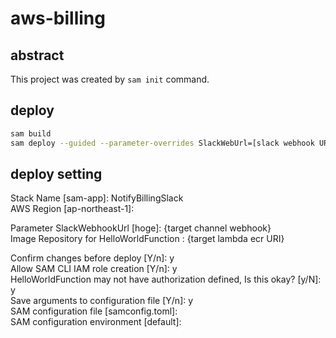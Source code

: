 # aws-billing

## abstract
This project was created by `sam init` command.


## deploy

```bash
sam build
sam deploy --guided --parameter-overrides SlackWebUrl=[slack webhook URL]
```


## deploy setting

Stack Name [sam-app]: NotifyBillingSlack      
AWS Region [ap-northeast-1]: 

Parameter SlackWebhookUrl [hoge]: {target channel webhook}<br>
Image Repository for HelloWorldFunction : {target lambda ecr URI}<br>

Confirm changes before deploy [Y/n]: y<br>
Allow SAM CLI IAM role creation [Y/n]: y<br>
HelloWorldFunction may not have authorization defined, Is this okay? [y/N]: y<br>
Save arguments to configuration file [Y/n]: y<br>
SAM configuration file [samconfig.toml]: <br>
SAM configuration environment [default]: <br>
